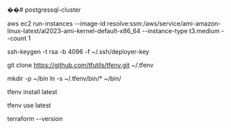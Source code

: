 ��#   p o s t g r e s s q l - c l u s t e r 
 
 

aws ec2 run-instances --image-id resolve:ssm:/aws/service/ami-amazon-linux-latest/al2023-ami-kernel-default-x86_64 --instance-type t3.medium --count 1

ssh-keygen -t rsa -b 4096 -f ~/.ssh/deployer-key

git clone https://github.com/tfutils/tfenv.git ~/.tfenv

mkdir -p ~/bin
ln -s ~/.tfenv/bin/* ~/bin/

tfenv install latest

tfenv use latest

terraform --version